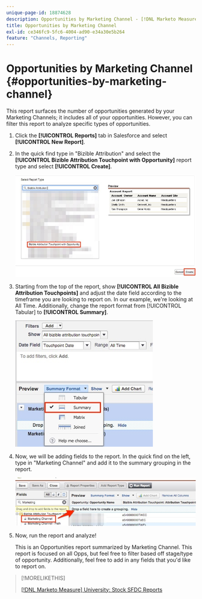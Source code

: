 ```yaml
---
unique-page-id: 18874628
description: Opportunities by Marketing Channel - [!DNL Marketo Measure] - Product Documentation
title: Opportunities by Marketing Channel
exl-id: ce346fc9-5fc6-4004-ad90-e34a30e5b264
feature: "Channels, Reporting"
---
```

# Opportunities by Marketing Channel {#opportunities-by-marketing-channel}

This report surfaces the number of opportunities generated by your Marketing Channels; it includes all of your opportunities. However, you can filter this report to analyze specific types of opportunities.

1. Click the **[!UICONTROL Reports]** tab in Salesforce and select **[!UICONTROL New Report]**.

1. In the quick find type in "Bizible Attribution" and select the **[!UICONTROL Bizible Attribution Touchpoint with Opportunity]** report type and select **[!UICONTROL Create]**.

   ![](assets/1-2.jpg)

1. Starting from the top of the report, show **[!UICONTROL All Bizible Attribution Touchpoints]** and adjust the date field according to the timeframe you are looking to report on. In our example, we're looking at All Time. Additionally, change the report format from [!UICONTROL Tabular] to **[!UICONTROL Summary]**.

   ![](assets/2-2.jpg)

1. Now, we will be adding fields to the report. In the quick find on the left, type in "Marketing Channel" and add it to the summary grouping in the report.

   ![](assets/3-2.jpg)

1. Now, run the report and analyze!

   This is an Opportunities report summarized by Marketing Channel. This report is focused on all Opps, but feel free to filter based off stage/type of opportunity. Additionally, feel free to add in any fields that you'd like to report on.

>[!MORELIKETHIS]
>
>[[!DNL Marketo Measure] University: Stock SFDC Reports](https://universityonline.marketo.com/courses/bizible-fundamentals-bizible-102/#/page/5c5cb68dfb384d0c9fb96cc4)
